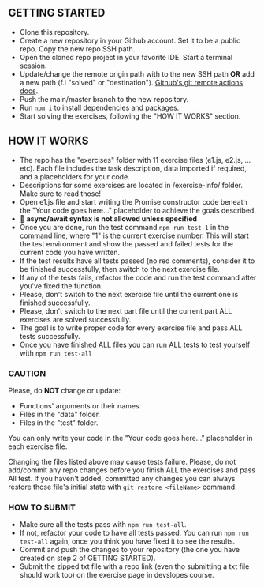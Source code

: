 ## GETTING STARTED

- Clone this repository.
- Create a new repository in your Github account. Set it to be a public repo. Copy the new repo SSH path.
- Open the cloned repo project in your favorite IDE. Start a terminal session.
- Update/change the remote origin path with to the new SSH path **OR** add a new path (f.i "solved" or "destination"). [Github's git remote actions docs](https://docs.github.com/en/get-started/getting-started-with-git/managing-remote-repositories).
- Push the main/master branch to the new repository.
- Run `npm i` to install dependencies and packages.
- Start solving the exercises, following the "HOW IT WORKS" section.

## HOW IT WORKS

- The repo has the "exercises" folder with 11 exercise files (e1.js, e2.js, ... etc). Each file includes the task description, data imported if required, and a placeholders for your code.
- Descriptions for some exercises are located in /exercise-info/ folder. Make sure to read those!
- Open e1.js file and start writing the Promise constructor code beneath the "Your code goes here..." placeholder to achieve the goals described.
- 🔴 **async/await syntax is not allowed unless specified**
- Once you are done, run the test command `npm run test-1` in the command line, where "1" is the current exercise number. This will start the test environment and show the passed and failed tests for the current code you have written.
- If the test results have all tests passed (no red comments), consider it to be finished successfully, then switch to the next exercise file.
- If any of the tests fails, refactor the code and run the test command after you've fixed the function.
- Please, don't switch to the next exercise file until the current one is finished successfully.
- Please, don't switch to the next part file until the current part ALL exercises are solved successfully.
- The goal is to write proper code for every exercise file and pass ALL tests successfully.
- Once you have finished ALL files you can run ALL tests to test yourself with `npm run test-all`

### CAUTION

Please, do **NOT** change or update:

- Functions' arguments or their names.
- Files in the "data" folder.
- Files in the "test" folder.

You can only write your code in the "Your code goes here..." placeholder in each exercise file.

Changing the files listed above may cause tests failure.
Please, do not add/commit any repo changes before you finish ALL the exercises and pass All test.
If you haven't added, committed any changes you can always restore those file's initial state with `git restore <fileName>` command.

### HOW TO SUBMIT

- Make sure all the tests pass with `npm run test-all`.
- If not, refactor your code to have all tests passed. You can run `npm run test-all` again, once you think you have fixed it to see the results.
- Commit and push the changes to your repository (the one you have created on step 2 of GETTING STARTED).
- Submit the zipped txt file with a repo link (even tho submitting a txt file should work too) on the exercise page in devslopes course.
